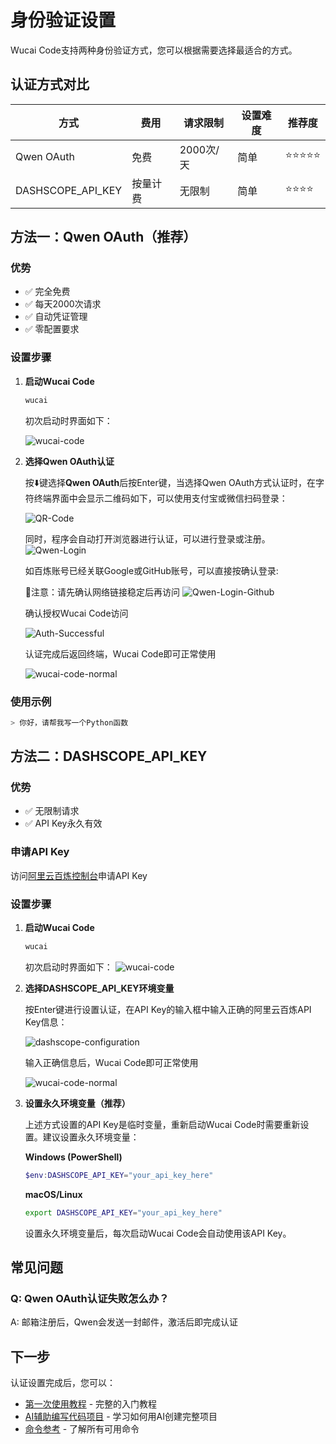 # 身份验证设置

Wucai Code支持两种身份验证方式，您可以根据需要选择最适合的方式。

## 认证方式对比

| 方式 | 费用 | 请求限制 | 设置难度 | 推荐度 |
|------|------|----------|----------|--------|
| Qwen OAuth | 免费 | 2000次/天 | 简单 | ⭐⭐⭐⭐⭐ |
| DASHSCOPE_API_KEY | 按量计费 | 无限制 | 简单 | ⭐⭐⭐⭐ |

## 方法一：Qwen OAuth（推荐）

### 优势
- ✅ 完全免费
- ✅ 每天2000次请求
- ✅ 自动凭证管理
- ✅ 零配置要求

### 设置步骤
1. **启动Wucai Code**
   ```bash
   wucai
   ```
   初次启动时界面如下：

   ![wucai-code](/assets/images/wucai_firstlaunch.png)

2. **选择Qwen OAuth认证**

   按⬇️键选择**Qwen OAuth**后按Enter键，当选择Qwen OAuth方式认证时，在字符终端界面中会显示二维码如下，可以使用支付宝或微信扫码登录：

   ![QR-Code](/assets/images/qwen_authentication_qr-code.png)

   同时，程序会自动打开浏览器进行认证，可以进行登录或注册。
   ![Qwen-Login](/assets/images/qwen_login.png)

   如百炼账号已经关联Google或GitHub账号，可以直接按确认登录:

   🌟注意：请先确认网络链接稳定后再访问
   ![Qwen-Login-Github](/assets/images/qwen_login-github.png)

   确认授权Wucai Code访问

   ![Auth-Successful](/assets/images/authentication_successful.png)

   认证完成后返回终端，Wucai Code即可正常使用

   ![wucai-code-normal](/assets/images/wucai_screen_normal.png)

### 使用示例
```bash
> 你好，请帮我写一个Python函数
```

## 方法二：DASHSCOPE_API_KEY

### 优势
- ✅ 无限制请求
- ✅ API Key永久有效

### 申请API Key

访问[阿里云百炼控制台](https://bailian.console.aliyun.com/)申请API Key

### 设置步骤

1. **启动Wucai Code**
   ```bash
   wucai
   ```

   初次启动时界面如下：
   ![wucai-code](/assets/images/wucai_firstlaunch.png)

2. **选择DASHSCOPE_API_KEY环境变量**

   按Enter键进行设置认证，在API Key的输入框中输入正确的阿里云百炼API Key信息：

   ![dashscope-configuration](/assets/images/dashscope_configuration.png)

   输入正确信息后，Wucai Code即可正常使用

   ![wucai-code-normal](/assets/images/wucai_screen_normal.png)

3. **设置永久环境变量（推荐）**

   上述方式设置的API Key是临时变量，重新启动Wucai Code时需要重新设置。建议设置永久环境变量：

   **Windows (PowerShell)**
   ```powershell
   $env:DASHSCOPE_API_KEY="your_api_key_here"
   ```

   **macOS/Linux**
   ```bash
   export DASHSCOPE_API_KEY="your_api_key_here"
   ```

   设置永久环境变量后，每次启动Wucai Code会自动使用该API Key。


## 常见问题

### Q: Qwen OAuth认证失败怎么办？
A: 邮箱注册后，Qwen会发送一封邮件，激活后即完成认证


## 下一步

认证设置完成后，您可以：

- [第一次使用教程](/zh/getting-started/first-tutorial) - 完整的入门教程
- [AI辅助编写代码项目](/zh/tutorials/code-generation) - 学习如何用AI创建完整项目
- [命令参考](/zh/reference/commands) - 了解所有可用命令

